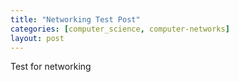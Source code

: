 ```yaml
---
title: "Networking Test Post"
categories: [computer_science, computer-networks]
layout: post
---
```


Test for networking
